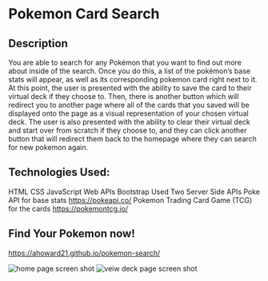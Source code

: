# Pokemon Card Search
## Description
You are able to search for any Pokémon that you want to find out more about inside of the search. Once you do this, a list of the pokémon’s base stats will appear, as well as its corresponding pokemon card right next to it. At this point, the user is presented with the ability to save the card to their virtual deck if they choose to. Then, there is another button which will redirect you to another page where all of the cards that you saved will be displayed onto the page as a visual representation of your chosen virtual deck. The user is also presented with the ability to clear their virtual deck and start over from scratch if they choose to, and they can click another button that will redirect them back to the homepage where they can search for new pokemon again.  
## Technologies Used: 
HTML
CSS
JavaScript
Web APIs
Bootstrap
Used Two Server Side APIs
    Poke API for base stats https://pokeapi.co/
    Pokemon Trading Card Game (TCG) for the cards https://pokemontcg.io/




## Find Your Pokemon now!
https://ahoward21.github.io/pokemon-search/

![home page screen shot](assests/images/poke-find-home.png?raw=true)
![veiw deck page screen shot](assests/images/poke-find-deck.png?raw=true)
